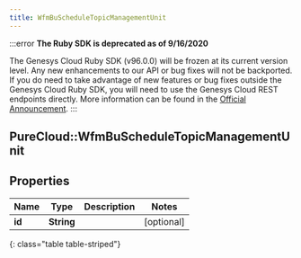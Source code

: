```yaml
---
title: WfmBuScheduleTopicManagementUnit
---
```


:::error
**The Ruby SDK is deprecated as of 9/16/2020**

The Genesys Cloud Ruby SDK (v96.0.0) will be frozen at its current version level. Any new enhancements to our API or bug fixes will not be backported. If you do need to take advantage of new features or bug fixes outside the Genesys Cloud Ruby SDK, you will need to use the Genesys Cloud REST endpoints directly. More information can be found in the [Official Announcement](https://developer.mypurecloud.com/forum/t/announcement-genesys-cloud-ruby-sdk-end-of-life/8850).
:::


## PureCloud::WfmBuScheduleTopicManagementUnit

## Properties

|Name | Type | Description | Notes|
|------------ | ------------- | ------------- | -------------|
| **id** | **String** |  | [optional] |
{: class="table table-striped"}


